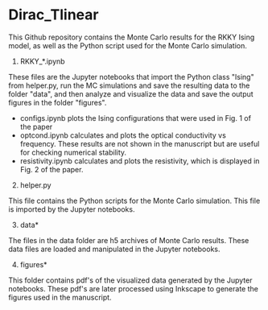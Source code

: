 # Dirac_Tlinear

This Github repository contains the Monte Carlo results for the RKKY Ising model, as well as the Python script used for the Monte Carlo simulation.

1. RKKY_*.ipynb

These files are the Jupyter notebooks that import the Python class "Ising" from helper.py, run the MC simulations and save the resulting data to the folder "data", and then analyze and visualize the data and save the output figures in the folder "figures".
  - configs.ipynb plots the Ising configurations that were used in Fig. 1 of the paper
  - optcond.ipynb calculates and plots the optical conductivity vs frequency. These results are not shown in the manuscript but are useful for checking numerical stability.
  - resistivity.ipynb calculates and plots the resistivity, which is displayed in Fig. 2 of the paper.

2. helper.py

This file contains the Python scripts for the Monte Carlo simulation. This file is imported by the Jupyter notebooks.

3. data\*

The files in the data folder are h5 archives of Monte Carlo results. These data files are loaded and manipulated in the Jupyter notebooks.

4. figures\*

This folder contains pdf's of the visualized data generated by the Jupyter notebooks. These pdf's are later processed using Inkscape to generate the figures used in the manuscript.
